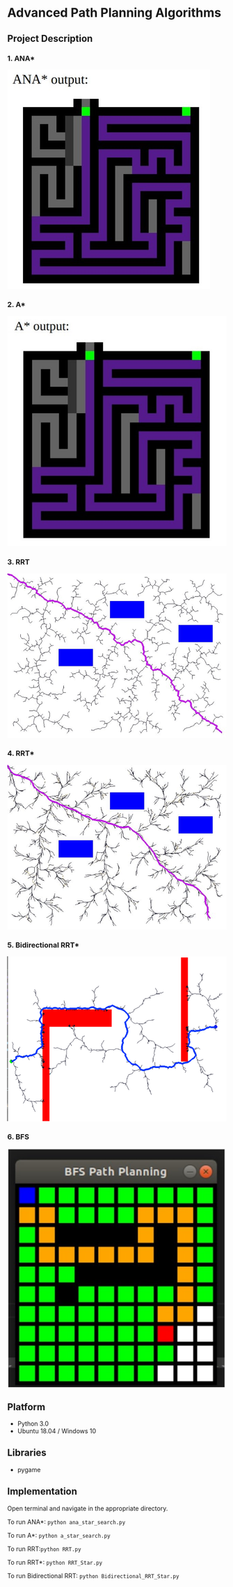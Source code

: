 # Advanced Path Planning Algorithms

## Project Description

### 1. ANA*

![ANA* Map](/images/ana.jpg)

### 2. A*

![A* Map](/images/a.jpg)

### 3. RRT

![RRT](/RRT_Algorithms/rrt_stats/image1.jpg)

### 4. RRT*

![RRT*](/RRT_Algorithms/rrts_stats/image1.jpg)

### 5. Bidirectional RRT*

![Bidirectional RRT](/RRT_Algorithms/brrt/Final_RRT_Star.PNG)

### 6. BFS

![BFS](/images/bfs.jpg)


## Platform
* Python 3.0
* Ubuntu 18.04 / Windows 10

## Libraries
* pygame

## Implementation
Open terminal and navigate in the appropriate directory. 

To run ANA*: ```python ana_star_search.py ```

To run A*: ```python a_star_search.py ```

To run RRT:```python RRT.py ```

To run RRT*: ```python RRT_Star.py ```

To run Bidirectional RRT: ```python Bidirectional_RRT_Star.py ```





